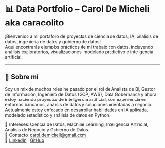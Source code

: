 # 📊 Data Portfolio – Carol De Micheli aka caracolito

¡Bienvenido a mi portafolio de proyectos de ciencia de datos, IA, analisis de datos, ingeniería de datos y gobierno de datos!  
Aquí encontrarás ejemplos prácticos de mi trabajo con datos, incluyendo análisis exploratorios, visualizaciones, modelado predictivo e inteligencia artificial.

---

## 🎯 Sobre mí

Soy un mix de muchos roles he pasado por el rol de Analista de BI, Gestor de Información, Ingeniero de Datos (GCP, AWS), Data Gobernance y ahora estoy haciendo proyectos de inteligencia artificial, con experiencia en entornos bancarios, análisis de datos y soluciones orientadas a negocio.  
Actualmente estoy enfocado en desarrollar habilidades en IA aplicada, modelado estadístico y análisis de datos en Python.

📍 Intereses: Ciencia de Datos, Machine Learning, Inteligencia Artificial, Análisis de Negocio y Gobierno de Datos.  
📧 Contacto: carol.demicheli@gmail.com  
🔗 [LinkedIn](https://www.linkedin.com/in/carol-de-micheli-sal-y-rosas-87926242/) | [GitHub](https://github.com/caracolito-ai)
